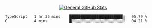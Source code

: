 <p align="center">
  <a href="https://github.com/AndyDevv">
    <img src="https://github-readme-stats.vercel.app/api?username=AndyDevv&custom_title=General%20GitHub%20Stats&theme=aura_dark" alt="General GitHub Stats">
  </a>
</p>

<!--START_SECTION:waka-->

```text
TypeScript   1 hr 35 mins    ████████████████████████░   95.79 %
C            4 mins          █░░░░░░░░░░░░░░░░░░░░░░░░   04.21 %
```

<!--END_SECTION:waka-->
